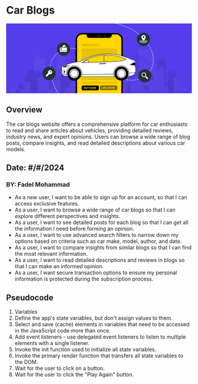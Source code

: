 # Car Blogs
![Car_Blogs](/img/p0.png)

## Overview

The car blogs website offers a comprehensive platform for car enthusiasts to read and share articles about vehicles, providing detailed reviews, industry news, and expert opinions. Users can browse a wide range of blog posts, compare insights, and read detailed descriptions about various car models.

## Date: #/#/2024
### BY: Fadel Mohammad

* As a new user, I want to be able to sign up for an account, so that I can access exclusive features.
* As a user, I want to browse a wide range of car blogs so that I can explore different perspectives and insights.
* As a user, I want to see detailed posts for each blog so that I can get all the information I need before forming an opinion.
* As a user, I want to use advanced search filters to narrow down my options based on criteria such as car make, model, author, and date.
* As a user, I want to compare insights from similar blogs so that I can find the most relevant information.
* As a user, I want to read detailed descriptions and reviews in blogs so that I can make an informed opinion.
* As a user, I want secure transaction options to ensure my personal information is protected during the subscription process.

## Pseudocode

1. Variables
2. Define the app's state variables, but don't assign values to them.
3. Select and save (cache) elements in variables that need to be accessed in the JavaScript code more than once.
4. Add event listeners - use delegated event listeners to listen to multiple elements with a single listener.
5. Invoke the init function used to initialize all state variables.
6. Invoke the primary render function that transfers all state variables to the DOM.
7. Wait for the user to click on a button.
8. Wait for the user to click the "Play Again" button.